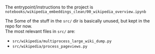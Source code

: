 The entrypoint/instructions to the project is `notebooks/wikipedia_embeddings_clean/00_wikipedia_overview.ipynb`

The Some of the stuff in the `src/` dir is basically unused, but kept in the repo for now.  
The most relevant files in `src/` are:
- `src/wikipedia/multiprocess_large_wiki_dump.py`
- `src/wikipedia/process_pageviews.py`

